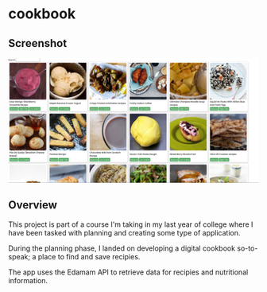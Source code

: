 # cookbook

## Screenshot
![](./project_images/basic_homepage_styling.png)

## Overview
This project is part of a course I'm taking in my last year of college where I have been tasked with planning and creating some type of application.

During the planning phase, I landed on developing a digital cookbook so-to-speak; a place to find and save recipies.

The app uses the Edamam API to retrieve data for recipies and nutritional information.



